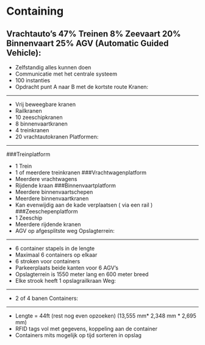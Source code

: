Containing
==========
Vrachtauto’s 47%
Treinen 8%
Zeevaart 20%
Binnenvaart 25%
AGV (Automatic Guided Vehicle):
-------------------------------
* Zelfstandig alles kunnen doen
* Communicatie met het centrale systeem
* 100 instanties
* Opdracht punt A naar B met de kortste route
Kranen:
-------
* Vrij beweegbare kranen
* Railkranen
* 10 zeeschipkranen
* 8 binnenvaartkranen
* 4 treinkranen
* 20 vrachtautokranen
Platformen:
-----------
###Treinplatform
* 1 Trein
* 1 of meerdere treinkranen
###Vrachtwagenplatform
* Meerdere vrachtwagens
* Rijdende kraan
###Binnenvaartplatform
* Meerdere binnenvaartschepen
* Meerdere binnenvaartkranen
* Kan evenwijdig aan de kade verplaatsen ( via een rail )
###Zeeschepenplatform
* 1 Zeeschip
* Meerdere rijdende kranen
* AGV op afgesplitste weg
Opslagterrein:
--------------
* 6 container stapels in de lengte
* Maximaal 6 containers op elkaar
* 6 stroken voor containers
* Parkeerplaats beide kanten voor 6 AGV’s
* Opslagterrein is 1550 meter lang en 600 meter breed
* Elke strook heeft 1 opslagrailkraan
Weg:
----
* 2 of 4 banen
Containers:
-----------
* Lengte = 44ft (rest nog even opzoeken) (13,555 mm* 2,348 mm * 2,695 mm)
* RFID tags vol met gegevens, koppeling aan de container
* Containers mits mogelijk op tijd sorteren in opslag
